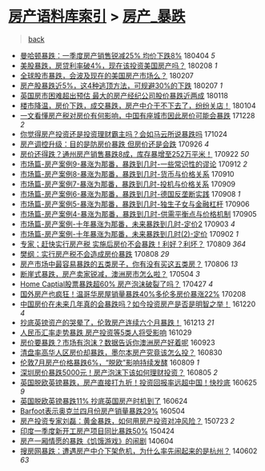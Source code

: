 [房产语料库索引](../../README.md)  > [房产_暴跌](房产_暴跌.md)
====
> [back](../README.md)

- [曼哈顿暴跌：一季度房产销售锐减25% 均价下跌8%](http://jkwz.applinzi.com/ittc/7088195437490340880.html#%E6%9B%BC%E5%93%88%E9%A1%BF%E6%9A%B4%E8%B7%8C%EF%BC%9A%E4%B8%80%E5%AD%A3%E5%BA%A6%E6%88%BF%E4%BA%A7%E9%94%80%E5%94%AE%E9%94%90%E5%87%8F25%25+%E5%9D%87%E4%BB%B7%E4%B8%8B%E8%B7%8C8%25) 180404 *5* 
- [美股暴跌，房贷利率破4%，现在该投资美国房产吗？](http://jkwz.applinzi.com/ittc/7067652155865826320.html#%E7%BE%8E%E8%82%A1%E6%9A%B4%E8%B7%8C%EF%BC%8C%E6%88%BF%E8%B4%B7%E5%88%A9%E7%8E%87%E7%A0%B44%25%EF%BC%8C%E7%8E%B0%E5%9C%A8%E8%AF%A5%E6%8A%95%E8%B5%84%E7%BE%8E%E5%9B%BD%E6%88%BF%E4%BA%A7%E5%90%97%EF%BC%9F) 180208 *1* 
- [全球股市暴跌，会波及现在的美国房产市场么？](http://jkwz.applinzi.com/ittc/7067440727544300561.html#%E5%85%A8%E7%90%83%E8%82%A1%E5%B8%82%E6%9A%B4%E8%B7%8C%EF%BC%8C%E4%BC%9A%E6%B3%A2%E5%8F%8A%E7%8E%B0%E5%9C%A8%E7%9A%84%E7%BE%8E%E5%9B%BD%E6%88%BF%E4%BA%A7%E5%B8%82%E5%9C%BA%E4%B9%88%EF%BC%9F) 180207  
- [房产股暴跌近5%，这4种逃顶方法，可规避30%的下跌](http://jkwz.applinzi.com/ittc/7067399690029368336.html#%E6%88%BF%E4%BA%A7%E8%82%A1%E6%9A%B4%E8%B7%8C%E8%BF%915%25%EF%BC%8C%E8%BF%994%E7%A7%8D%E9%80%83%E9%A1%B6%E6%96%B9%E6%B3%95%EF%BC%8C%E5%8F%AF%E8%A7%84%E9%81%BF30%25%E7%9A%84%E4%B8%8B%E8%B7%8C) 180207 *1* 
- [英国房市困难超出预估 最大的房产经纪公司股价暴跌近两成](http://jkwz.applinzi.com/ittc/7059995049125741579.html#%E8%8B%B1%E5%9B%BD%E6%88%BF%E5%B8%82%E5%9B%B0%E9%9A%BE%E8%B6%85%E5%87%BA%E9%A2%84%E4%BC%B0+%E6%9C%80%E5%A4%A7%E7%9A%84%E6%88%BF%E4%BA%A7%E7%BB%8F%E7%BA%AA%E5%85%AC%E5%8F%B8%E8%82%A1%E4%BB%B7%E6%9A%B4%E8%B7%8C%E8%BF%91%E4%B8%A4%E6%88%90) 180118  
- [楼市降温，房价下跌，成交暴跌，房产中介干不下去了，纷纷关店！](http://jkwz.applinzi.com/ittc/7054507415662232586.html#%E6%A5%BC%E5%B8%82%E9%99%8D%E6%B8%A9%EF%BC%8C%E6%88%BF%E4%BB%B7%E4%B8%8B%E8%B7%8C%EF%BC%8C%E6%88%90%E4%BA%A4%E6%9A%B4%E8%B7%8C%EF%BC%8C%E6%88%BF%E4%BA%A7%E4%B8%AD%E4%BB%8B%E5%B9%B2%E4%B8%8D%E4%B8%8B%E5%8E%BB%E4%BA%86%EF%BC%8C%E7%BA%B7%E7%BA%B7%E5%85%B3%E5%BA%97%EF%BC%81) 180104  
- [一文看懂房产税对房价有何影响，中国有座城市因此房价可能会暴跌](http://jkwz.applinzi.com/ittc/7052083776870417424.html#%E4%B8%80%E6%96%87%E7%9C%8B%E6%87%82%E6%88%BF%E4%BA%A7%E7%A8%8E%E5%AF%B9%E6%88%BF%E4%BB%B7%E6%9C%89%E4%BD%95%E5%BD%B1%E5%93%8D%EF%BC%8C%E4%B8%AD%E5%9B%BD%E6%9C%89%E5%BA%A7%E5%9F%8E%E5%B8%82%E5%9B%A0%E6%AD%A4%E6%88%BF%E4%BB%B7%E5%8F%AF%E8%83%BD%E4%BC%9A%E6%9A%B4%E8%B7%8C) 171228 *2* 
- [你觉得房产投资还是投资理财霸主吗？会如马云所说暴跌吗](http://jkwz.applinzi.com/ittc/7027993972956464145.html#%E4%BD%A0%E8%A7%89%E5%BE%97%E6%88%BF%E4%BA%A7%E6%8A%95%E8%B5%84%E8%BF%98%E6%98%AF%E6%8A%95%E8%B5%84%E7%90%86%E8%B4%A2%E9%9C%B8%E4%B8%BB%E5%90%97%EF%BC%9F%E4%BC%9A%E5%A6%82%E9%A9%AC%E4%BA%91%E6%89%80%E8%AF%B4%E6%9A%B4%E8%B7%8C%E5%90%97) 171024  
- [房产调控升级：目的是防房价暴跌 但房价还是会跌](http://jkwz.applinzi.com/ittc/7017652075251631121.html#%E6%88%BF%E4%BA%A7%E8%B0%83%E6%8E%A7%E5%8D%87%E7%BA%A7%EF%BC%9A%E7%9B%AE%E7%9A%84%E6%98%AF%E9%98%B2%E6%88%BF%E4%BB%B7%E6%9A%B4%E8%B7%8C+%E4%BD%86%E6%88%BF%E4%BB%B7%E8%BF%98%E6%98%AF%E4%BC%9A%E8%B7%8C) 170926 *4* 
- [房价还得跌？通州房产销售暴跌8成，库存暴增至252万平米！](http://jkwz.applinzi.com/ittc/7016255708969042960.html#%E6%88%BF%E4%BB%B7%E8%BF%98%E5%BE%97%E8%B7%8C%EF%BC%9F%E9%80%9A%E5%B7%9E%E6%88%BF%E4%BA%A7%E9%94%80%E5%94%AE%E6%9A%B4%E8%B7%8C8%E6%88%90%EF%BC%8C%E5%BA%93%E5%AD%98%E6%9A%B4%E5%A2%9E%E8%87%B3252%E4%B8%87%E5%B9%B3%E7%B1%B3%EF%BC%81) 170922 *50* 
- [市场篇-房产案例9-暴涨为那番，暴跌到几时-一些常识性的谬论](http://jkwz.applinzi.com/ittc/7012072222930502672.html#%E5%B8%82%E5%9C%BA%E7%AF%87-%E6%88%BF%E4%BA%A7%E6%A1%88%E4%BE%8B9-%E6%9A%B4%E6%B6%A8%E4%B8%BA%E9%82%A3%E7%95%AA%EF%BC%8C%E6%9A%B4%E8%B7%8C%E5%88%B0%E5%87%A0%E6%97%B6-%E4%B8%80%E4%BA%9B%E5%B8%B8%E8%AF%86%E6%80%A7%E7%9A%84%E8%B0%AC%E8%AE%BA) 170912 *2* 
- [市场篇-房产案例8-暴涨为那番，暴跌到几时-货币与价格关系](http://jkwz.applinzi.com/ittc/7011428263124272144.html#%E5%B8%82%E5%9C%BA%E7%AF%87-%E6%88%BF%E4%BA%A7%E6%A1%88%E4%BE%8B8-%E6%9A%B4%E6%B6%A8%E4%B8%BA%E9%82%A3%E7%95%AA%EF%BC%8C%E6%9A%B4%E8%B7%8C%E5%88%B0%E5%87%A0%E6%97%B6-%E8%B4%A7%E5%B8%81%E4%B8%8E%E4%BB%B7%E6%A0%BC%E5%85%B3%E7%B3%BB) 170910  
- [市场篇-房产案例7-暴涨为那番，暴跌到几时-投机与价格关系](http://jkwz.applinzi.com/ittc/7011053085731062800.html#%E5%B8%82%E5%9C%BA%E7%AF%87-%E6%88%BF%E4%BA%A7%E6%A1%88%E4%BE%8B7-%E6%9A%B4%E6%B6%A8%E4%B8%BA%E9%82%A3%E7%95%AA%EF%BC%8C%E6%9A%B4%E8%B7%8C%E5%88%B0%E5%87%A0%E6%97%B6-%E6%8A%95%E6%9C%BA%E4%B8%8E%E4%BB%B7%E6%A0%BC%E5%85%B3%E7%B3%BB) 170909  
- [市场篇-房产案例6-暴涨为那番，暴跌到几时-德国反垄断实践](http://jkwz.applinzi.com/ittc/7010582508297782288.html#%E5%B8%82%E5%9C%BA%E7%AF%87-%E6%88%BF%E4%BA%A7%E6%A1%88%E4%BE%8B6-%E6%9A%B4%E6%B6%A8%E4%B8%BA%E9%82%A3%E7%95%AA%EF%BC%8C%E6%9A%B4%E8%B7%8C%E5%88%B0%E5%87%A0%E6%97%B6-%E5%BE%B7%E5%9B%BD%E5%8F%8D%E5%9E%84%E6%96%AD%E5%AE%9E%E8%B7%B5) 170908 *1* 
- [市场篇-房产案例5-暴涨为那番，暴跌到几时-独生子女与金融杠杆](http://jkwz.applinzi.com/ittc/7009741546034037777.html#%E5%B8%82%E5%9C%BA%E7%AF%87-%E6%88%BF%E4%BA%A7%E6%A1%88%E4%BE%8B5-%E6%9A%B4%E6%B6%A8%E4%B8%BA%E9%82%A3%E7%95%AA%EF%BC%8C%E6%9A%B4%E8%B7%8C%E5%88%B0%E5%87%A0%E6%97%B6-%E7%8B%AC%E7%94%9F%E5%AD%90%E5%A5%B3%E4%B8%8E%E9%87%91%E8%9E%8D%E6%9D%A0%E6%9D%86) 170906  
- [市场篇-房产案例4-暴涨为那番，暴跌到几时-供需平衡点与价格机制](http://jkwz.applinzi.com/ittc/7009386038949315600.html#%E5%B8%82%E5%9C%BA%E7%AF%87-%E6%88%BF%E4%BA%A7%E6%A1%88%E4%BE%8B4-%E6%9A%B4%E6%B6%A8%E4%B8%BA%E9%82%A3%E7%95%AA%EF%BC%8C%E6%9A%B4%E8%B7%8C%E5%88%B0%E5%87%A0%E6%97%B6-%E4%BE%9B%E9%9C%80%E5%B9%B3%E8%A1%A1%E7%82%B9%E4%B8%8E%E4%BB%B7%E6%A0%BC%E6%9C%BA%E5%88%B6) 170905  
- [市场篇-房产案例-十年暴涨为那番，未来暴跌到几时-定价2](http://jkwz.applinzi.com/ittc/7008615424063964176.html#%E5%B8%82%E5%9C%BA%E7%AF%87-%E6%88%BF%E4%BA%A7%E6%A1%88%E4%BE%8B-%E5%8D%81%E5%B9%B4%E6%9A%B4%E6%B6%A8%E4%B8%BA%E9%82%A3%E7%95%AA%EF%BC%8C%E6%9C%AA%E6%9D%A5%E6%9A%B4%E8%B7%8C%E5%88%B0%E5%87%A0%E6%97%B6-%E5%AE%9A%E4%BB%B72) 170903 *4* 
- [市场篇-房产案例-十年暴涨为那番，未来暴跌到几时(2)-定价](http://jkwz.applinzi.com/ittc/7008321386953835536.html#%E5%B8%82%E5%9C%BA%E7%AF%87-%E6%88%BF%E4%BA%A7%E6%A1%88%E4%BE%8B-%E5%8D%81%E5%B9%B4%E6%9A%B4%E6%B6%A8%E4%B8%BA%E9%82%A3%E7%95%AA%EF%BC%8C%E6%9C%AA%E6%9D%A5%E6%9A%B4%E8%B7%8C%E5%88%B0%E5%87%A0%E6%97%B6%282%29-%E5%AE%9A%E4%BB%B7) 170902 *1* 
- [专家；赶快实行房产税 实施后房价不会暴跌！利好？利坏？](http://jkwz.applinzi.com/ittc/6999843272963654673.html#%E4%B8%93%E5%AE%B6%EF%BC%9B%E8%B5%B6%E5%BF%AB%E5%AE%9E%E8%A1%8C%E6%88%BF%E4%BA%A7%E7%A8%8E+%E5%AE%9E%E6%96%BD%E5%90%8E%E6%88%BF%E4%BB%B7%E4%B8%8D%E4%BC%9A%E6%9A%B4%E8%B7%8C%EF%BC%81%E5%88%A9%E5%A5%BD%EF%BC%9F%E5%88%A9%E5%9D%8F%EF%BC%9F) 170809 *364* 
- [樊纲：实行房产税不会造成房价暴跌](http://jkwz.applinzi.com/ittc/6999383119067874321.html#%E6%A8%8A%E7%BA%B2%EF%BC%9A%E5%AE%9E%E8%A1%8C%E6%88%BF%E4%BA%A7%E7%A8%8E%E4%B8%8D%E4%BC%9A%E9%80%A0%E6%88%90%E6%88%BF%E4%BB%B7%E6%9A%B4%E8%B7%8C) 170808 *29* 
- [房产市场中最容易暴跌的五类房子，你有没有买这五类房？](http://jkwz.applinzi.com/ittc/6998780439702275089.html#%E6%88%BF%E4%BA%A7%E5%B8%82%E5%9C%BA%E4%B8%AD%E6%9C%80%E5%AE%B9%E6%98%93%E6%9A%B4%E8%B7%8C%E7%9A%84%E4%BA%94%E7%B1%BB%E6%88%BF%E5%AD%90%EF%BC%8C%E4%BD%A0%E6%9C%89%E6%B2%A1%E6%9C%89%E4%B9%B0%E8%BF%99%E4%BA%94%E7%B1%BB%E6%88%BF%EF%BC%9F) 170806 *13* 
- [断崖式暴跌，房产卖家锐减，澳洲房市怎么啦？](http://jkwz.applinzi.com/ittc/6963854530277016580.html#%E6%96%AD%E5%B4%96%E5%BC%8F%E6%9A%B4%E8%B7%8C%EF%BC%8C%E6%88%BF%E4%BA%A7%E5%8D%96%E5%AE%B6%E9%94%90%E5%87%8F%EF%BC%8C%E6%BE%B3%E6%B4%B2%E6%88%BF%E5%B8%82%E6%80%8E%E4%B9%88%E5%95%A6%EF%BC%9F) 170504 *3* 
- [Home Captial股票暴跌超60% 房产泡沫破裂了吗？](http://jkwz.applinzi.com/ittc/6961078643718620165.html#Home+Captial%E8%82%A1%E7%A5%A8%E6%9A%B4%E8%B7%8C%E8%B6%8560%25+%E6%88%BF%E4%BA%A7%E6%B3%A1%E6%B2%AB%E7%A0%B4%E8%A3%82%E4%BA%86%E5%90%97%EF%BC%9F) 170427 *4* 
- [国外房产也疯狂！温哥华房屋销量暴跌40%多伦多房价暴涨22%](http://jkwz.applinzi.com/ittc/6932267363134342149.html#%E5%9B%BD%E5%A4%96%E6%88%BF%E4%BA%A7%E4%B9%9F%E7%96%AF%E7%8B%82%EF%BC%81%E6%B8%A9%E5%93%A5%E5%8D%8E%E6%88%BF%E5%B1%8B%E9%94%80%E9%87%8F%E6%9A%B4%E8%B7%8C40%25%E5%A4%9A%E4%BC%A6%E5%A4%9A%E6%88%BF%E4%BB%B7%E6%9A%B4%E6%B6%A822%25) 170208  
- [中国房价在未来几年真的会暴跌吗？如今投资房产是否是明智之举！](http://jkwz.applinzi.com/ittc/6913797061740069892.html#%E4%B8%AD%E5%9B%BD%E6%88%BF%E4%BB%B7%E5%9C%A8%E6%9C%AA%E6%9D%A5%E5%87%A0%E5%B9%B4%E7%9C%9F%E7%9A%84%E4%BC%9A%E6%9A%B4%E8%B7%8C%E5%90%97%EF%BC%9F%E5%A6%82%E4%BB%8A%E6%8A%95%E8%B5%84%E6%88%BF%E4%BA%A7%E6%98%AF%E5%90%A6%E6%98%AF%E6%98%8E%E6%99%BA%E4%B9%8B%E4%B8%BE%EF%BC%81) 161220 *4* 
- [抄底英镑资产的哭晕了，伦敦房产连续六个月暴跌！](http://jkwz.applinzi.com/ittc/6911089580689589253.html#%E6%8A%84%E5%BA%95%E8%8B%B1%E9%95%91%E8%B5%84%E4%BA%A7%E7%9A%84%E5%93%AD%E6%99%95%E4%BA%86%EF%BC%8C%E4%BC%A6%E6%95%A6%E6%88%BF%E4%BA%A7%E8%BF%9E%E7%BB%AD%E5%85%AD%E4%B8%AA%E6%9C%88%E6%9A%B4%E8%B7%8C%EF%BC%81) 161213 *21* 
- [人民币汇率走势暴跌 房产投资等5类人将受影响](http://jkwz.applinzi.com/ittc/6894442549636236293.html#%E4%BA%BA%E6%B0%91%E5%B8%81%E6%B1%87%E7%8E%87%E8%B5%B0%E5%8A%BF%E6%9A%B4%E8%B7%8C+%E6%88%BF%E4%BA%A7%E6%8A%95%E8%B5%84%E7%AD%895%E7%B1%BB%E4%BA%BA%E5%B0%86%E5%8F%97%E5%BD%B1%E5%93%8D) 161029  
- [房价要暴跌？市场有泡沫？数据告诉你澳洲房产好着呢](http://jkwz.applinzi.com/ittc/6881021692368913413.html#%E6%88%BF%E4%BB%B7%E8%A6%81%E6%9A%B4%E8%B7%8C%EF%BC%9F%E5%B8%82%E5%9C%BA%E6%9C%89%E6%B3%A1%E6%B2%AB%EF%BC%9F%E6%95%B0%E6%8D%AE%E5%91%8A%E8%AF%89%E4%BD%A0%E6%BE%B3%E6%B4%B2%E6%88%BF%E4%BA%A7%E5%A5%BD%E7%9D%80%E5%91%A2) 160923  
- [清盘率高华人区房价却暴跌，墨尔本房产究竟该怎么投？](http://jkwz.applinzi.com/ittc/6872158531796599813.html#%E6%B8%85%E7%9B%98%E7%8E%87%E9%AB%98%E5%8D%8E%E4%BA%BA%E5%8C%BA%E6%88%BF%E4%BB%B7%E5%8D%B4%E6%9A%B4%E8%B7%8C%EF%BC%8C%E5%A2%A8%E5%B0%94%E6%9C%AC%E6%88%BF%E4%BA%A7%E7%A9%B6%E7%AB%9F%E8%AF%A5%E6%80%8E%E4%B9%88%E6%8A%95%EF%BC%9F) 160830  
- [伦敦7月房产价格暴跌6%，“脱欧”影响持续发酵](http://jkwz.applinzi.com/ittc/6864147348778910725.html#%E4%BC%A6%E6%95%A67%E6%9C%88%E6%88%BF%E4%BA%A7%E4%BB%B7%E6%A0%BC%E6%9A%B4%E8%B7%8C6%25%EF%BC%8C%E2%80%9C%E8%84%B1%E6%AC%A7%E2%80%9D%E5%BD%B1%E5%93%8D%E6%8C%81%E7%BB%AD%E5%8F%91%E9%85%B5) 160809 *1* 
- [深圳房价暴跌5000元！房产泡沫下该如何理财投资？](http://jkwz.applinzi.com/ittc/6862863074914206725.html#%E6%B7%B1%E5%9C%B3%E6%88%BF%E4%BB%B7%E6%9A%B4%E8%B7%8C5000%E5%85%83%EF%BC%81%E6%88%BF%E4%BA%A7%E6%B3%A1%E6%B2%AB%E4%B8%8B%E8%AF%A5%E5%A6%82%E4%BD%95%E7%90%86%E8%B4%A2%E6%8A%95%E8%B5%84%EF%BC%9F) 160805 *2* 
- [英国脱欧英镑暴跌，房产直接打九折！投资回报率远超中国！快抄底](http://jkwz.applinzi.com/ittc/6847703667108742149.html#%E8%8B%B1%E5%9B%BD%E8%84%B1%E6%AC%A7%E8%8B%B1%E9%95%91%E6%9A%B4%E8%B7%8C%EF%BC%8C%E6%88%BF%E4%BA%A7%E7%9B%B4%E6%8E%A5%E6%89%93%E4%B9%9D%E6%8A%98%EF%BC%81%E6%8A%95%E8%B5%84%E5%9B%9E%E6%8A%A5%E7%8E%87%E8%BF%9C%E8%B6%85%E4%B8%AD%E5%9B%BD%EF%BC%81%E5%BF%AB%E6%8A%84%E5%BA%95) 160625 *9* 
- [英国脱欧英镑暴跌11%  抄底英国房产时机到了](http://jkwz.applinzi.com/ittc/6847403668688864261.html#%E8%8B%B1%E5%9B%BD%E8%84%B1%E6%AC%A7%E8%8B%B1%E9%95%91%E6%9A%B4%E8%B7%8C11%25++%E6%8A%84%E5%BA%95%E8%8B%B1%E5%9B%BD%E6%88%BF%E4%BA%A7%E6%97%B6%E6%9C%BA%E5%88%B0%E4%BA%86) 160624  
- [Barfoot表示奥克兰四月份房产销量暴跌29%](http://jkwz.applinzi.com/ittc/6828260557597443076.html#Barfoot%E8%A1%A8%E7%A4%BA%E5%A5%A5%E5%85%8B%E5%85%B0%E5%9B%9B%E6%9C%88%E4%BB%BD%E6%88%BF%E4%BA%A7%E9%94%80%E9%87%8F%E6%9A%B4%E8%B7%8C29%25) 160504  
- [房产投资专家刘磊：黄金暴跌，如何用房产投资对冲风险？](http://jkwz.applinzi.com/ittc/547650615218348673.html#%E6%88%BF%E4%BA%A7%E6%8A%95%E8%B5%84%E4%B8%93%E5%AE%B6%E5%88%98%E7%A3%8A%EF%BC%9A%E9%BB%84%E9%87%91%E6%9A%B4%E8%B7%8C%EF%BC%8C%E5%A6%82%E4%BD%95%E7%94%A8%E6%88%BF%E4%BA%A7%E6%8A%95%E8%B5%84%E5%AF%B9%E5%86%B2%E9%A3%8E%E9%99%A9%EF%BC%9F) 150723 *2* 
- [印度一季度新开工房产项目同比暴跌50%](http://jkwz.applinzi.com/ittc/547650611408955688.html#%E5%8D%B0%E5%BA%A6%E4%B8%80%E5%AD%A3%E5%BA%A6%E6%96%B0%E5%BC%80%E5%B7%A5%E6%88%BF%E4%BA%A7%E9%A1%B9%E7%9B%AE%E5%90%8C%E6%AF%94%E6%9A%B4%E8%B7%8C50%25) 150424  
- [房产一厢情愿的暴跌《饥饿游戏》的闹剧](http://jkwz.applinzi.com/ittc/547650611365801450.html#%E6%88%BF%E4%BA%A7%E4%B8%80%E5%8E%A2%E6%83%85%E6%84%BF%E7%9A%84%E6%9A%B4%E8%B7%8C%E3%80%8A%E9%A5%A5%E9%A5%BF%E6%B8%B8%E6%88%8F%E3%80%8B%E7%9A%84%E9%97%B9%E5%89%A7) 140604  
- [搜房网暴跌：遭遇房产中介下架危机，为什么率先闹起来的是杭州？](http://jkwz.applinzi.com/ittc/547650611365513847.html#%E6%90%9C%E6%88%BF%E7%BD%91%E6%9A%B4%E8%B7%8C%EF%BC%9A%E9%81%AD%E9%81%87%E6%88%BF%E4%BA%A7%E4%B8%AD%E4%BB%8B%E4%B8%8B%E6%9E%B6%E5%8D%B1%E6%9C%BA%EF%BC%8C%E4%B8%BA%E4%BB%80%E4%B9%88%E7%8E%87%E5%85%88%E9%97%B9%E8%B5%B7%E6%9D%A5%E7%9A%84%E6%98%AF%E6%9D%AD%E5%B7%9E%EF%BC%9F) 140602 *63* 
